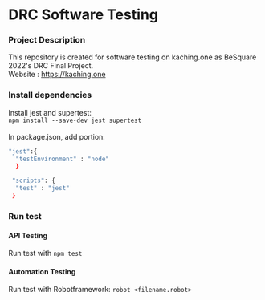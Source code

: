# DRC Software Testing

### Project Description

This repository is created for software testing on kaching.one as BeSquare 2022's DRC Final Project.<br />
Website : https://kaching.one<br />

### Install dependencies

Install jest and supertest:<br />
`npm install --save-dev jest supertest`<br />
<br />
In package.json, add portion: <br />

```bash
"jest":{
  "testEnvironment" : "node"
  }

 "scripts": {
  "test" : "jest"
 }
```

### Run test
#### API Testing
Run test with `npm test`
#### Automation Testing
Run test with Robotframework: `robot <filename.robot>`
